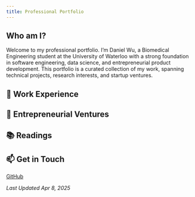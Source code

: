 ```yaml
---
title: Professional Portfolio 
---
```


## Who am I?
Welcome to my professional portfolio. I’m Daniel Wu, a Biomedical Engineering student at the University of Waterloo with a strong foundation in software engineering, data science, and entrepreneurial product development. This portfolio is a curated collection of my work, spanning technical projects, research interests, and startup ventures.


## 🔧 Work Experience


## 🚀 Entrepreneurial Ventures


## 📚 Readings


## 📫 Get in Touch
[GitHub](https://github.com/DanielW21)


*Last Updated Apr 8, 2025*
